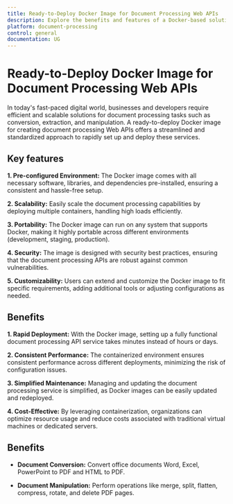 ```yaml
---
title: Ready-to-Deploy Docker Image for Document Processing Web APIs
description: Explore the benefits and features of a Docker-based solution for efficient document processing Web APIs, designed for rapid deployment, scalability, security, and customizability.
platform: document-processing
control: general
documentation: UG
---
```

# Ready-to-Deploy Docker Image for Document Processing Web APIs

In today's fast-paced digital world, businesses and developers require efficient and scalable solutions for document processing tasks such as conversion, extraction, and manipulation. A ready-to-deploy Docker image for creating document processing Web APIs offers a streamlined and standardized approach to rapidly set up and deploy these services.

## Key features

**1. Pre-configured Environment:** The Docker image comes with all necessary software, libraries, and dependencies pre-installed, ensuring a consistent and hassle-free setup.

**2. Scalability:** Easily scale the document processing capabilities by deploying multiple containers, handling high loads efficiently.

**3. Portability:** The Docker image can run on any system that supports Docker, making it highly portable across different environments (development, staging, production).

**4. Security:** The image is designed with security best practices, ensuring that the document processing APIs are robust against common vulnerabilities.

**5. Customizability:** Users can extend and customize the Docker image to fit specific requirements, adding additional tools or adjusting configurations as needed.

## Benefits

**1. Rapid Deployment:** With the Docker image, setting up a fully functional document processing API service takes minutes instead of hours or days.

**2. Consistent Performance:** The containerized environment ensures consistent performance across different deployments, minimizing the risk of configuration issues.

**3. Simplified Maintenance:** Managing and updating the document processing service is simplified, as Docker images can be easily updated and redeployed.

**4. Cost-Effective:** By leveraging containerization, organizations can optimize resource usage and reduce costs associated with traditional virtual machines or dedicated servers.

## Benefits

- **Document Conversion:** Convert office documents Word, Excel, PowerPoint to PDF and HTML to PDF.

- **Document Manipulation:** Perform operations like merge, split, flatten, compress, rotate, and delete PDF pages.
